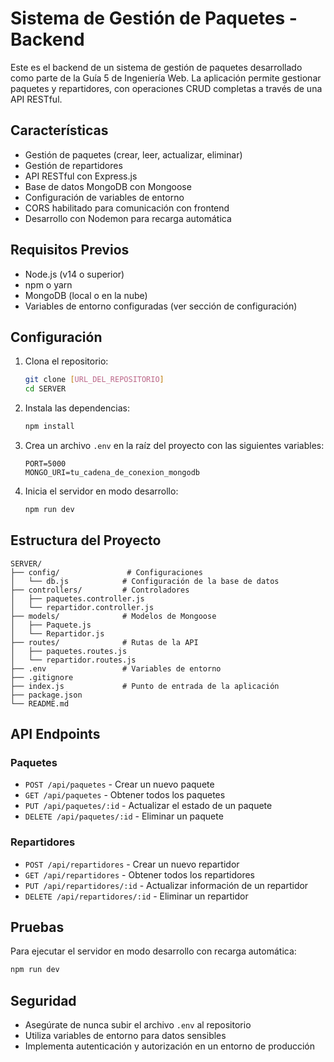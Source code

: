 # Sistema de Gestión de Paquetes - Backend

Este es el backend de un sistema de gestión de paquetes desarrollado como parte de la Guía 5 de Ingeniería Web. La aplicación permite gestionar paquetes y repartidores, con operaciones CRUD completas a través de una API RESTful.

## Características

- Gestión de paquetes (crear, leer, actualizar, eliminar)
- Gestión de repartidores
- API RESTful con Express.js
- Base de datos MongoDB con Mongoose
- Configuración de variables de entorno
- CORS habilitado para comunicación con frontend
- Desarrollo con Nodemon para recarga automática

##  Requisitos Previos

- Node.js (v14 o superior)
- npm o yarn
- MongoDB (local o en la nube)
- Variables de entorno configuradas (ver sección de configuración)

## Configuración

1. Clona el repositorio:
   ```bash
   git clone [URL_DEL_REPOSITORIO]
   cd SERVER
   ```

2. Instala las dependencias:
   ```bash
   npm install
   ```

3. Crea un archivo `.env` en la raíz del proyecto con las siguientes variables:
   ```env
   PORT=5000
   MONGO_URI=tu_cadena_de_conexion_mongodb
   ```

4. Inicia el servidor en modo desarrollo:
   ```bash
   npm run dev
   ```

##  Estructura del Proyecto

```
SERVER/
├── config/               # Configuraciones
│   └── db.js            # Configuración de la base de datos
├── controllers/         # Controladores
│   ├── paquetes.controller.js
│   └── repartidor.controller.js
├── models/              # Modelos de Mongoose
│   ├── Paquete.js
│   └── Repartidor.js
├── routes/              # Rutas de la API
│   ├── paquetes.routes.js
│   └── repartidor.routes.js
├── .env                 # Variables de entorno
├── .gitignore
├── index.js             # Punto de entrada de la aplicación
├── package.json
└── README.md
```

##  API Endpoints

### Paquetes
- `POST /api/paquetes` - Crear un nuevo paquete
- `GET /api/paquetes` - Obtener todos los paquetes
- `PUT /api/paquetes/:id` - Actualizar el estado de un paquete
- `DELETE /api/paquetes/:id` - Eliminar un paquete

### Repartidores
- `POST /api/repartidores` - Crear un nuevo repartidor
- `GET /api/repartidores` - Obtener todos los repartidores
- `PUT /api/repartidores/:id` - Actualizar información de un repartidor
- `DELETE /api/repartidores/:id` - Eliminar un repartidor

## Pruebas

Para ejecutar el servidor en modo desarrollo con recarga automática:
```bash
npm run dev
```

##  Seguridad

- Asegúrate de nunca subir el archivo `.env` al repositorio
- Utiliza variables de entorno para datos sensibles
- Implementa autenticación y autorización en un entorno de producción

